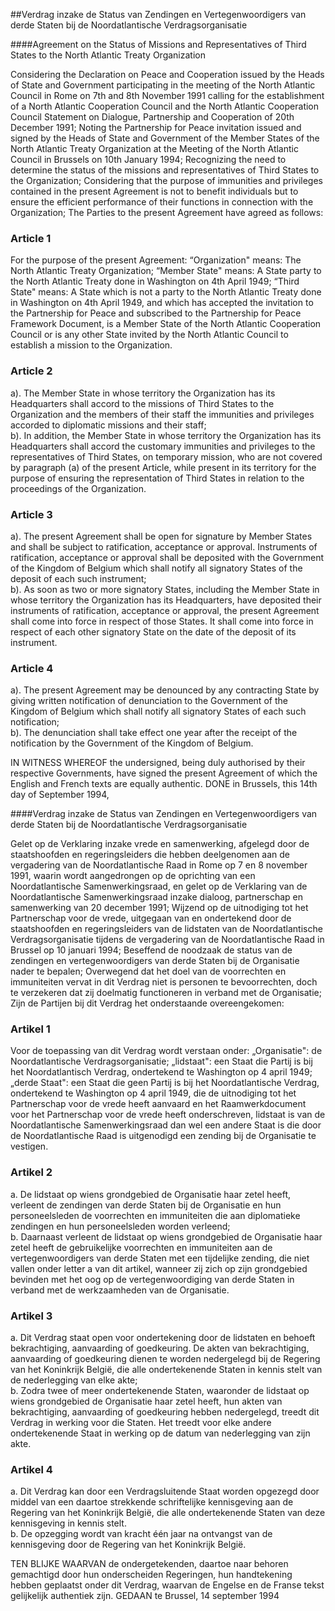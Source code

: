 <meta http-equiv='Content-Type' content='text/html; charset=utf-8' />

##Verdrag inzake de Status van Zendingen en Vertegenwoordigers van derde Staten bij de Noordatlantische Verdragsorganisatie

####Agreement on the Status of Missions and Representatives of Third States to the North Atlantic Treaty Organization

Considering the Declaration on Peace and Cooperation issued by the Heads of State and Government participating in the meeting of the North Atlantic Council in Rome on 7th and 8th November 1991 calling for the establishment of a North Atlantic Cooperation Council and the North Atlantic Cooperation Council Statement on Dialogue, Partnership and Cooperation of 20th December 1991; Noting the Partnership for Peace invitation issued and signed by the Heads of State and Government of the Member States of the North Atlantic Treaty Organization at the Meeting of the North Atlantic Council in Brussels on 10th January 1994; Recognizing the need to determine the status of the missions and representatives of Third States to the Organization; Considering that the purpose of immunities and privileges contained in the present Agreement is not to benefit individuals but to ensure the efficient performance of their functions in connection with the Organization; The Parties to the present Agreement have agreed as follows:    

### Article  1  

For the purpose of the present Agreement: “Organization" means: The North Atlantic Treaty Organization; “Member State" means: A State party to the North Atlantic Treaty done in Washington on 4th April 1949; “Third State" means: A State which is not a party to the North Atlantic Treaty done in Washington on 4th April 1949, and which has accepted the invitation to the Partnership for Peace and subscribed to the Partnership for Peace Framework Document, is a Member State of the North Atlantic Cooperation Council or is any other State invited by the North Atlantic Council to establish a mission to the Organization.  

### Article  2  

a).  The Member State in whose territory the Organization has its Headquarters shall accord to the missions of Third States to the Organization and the members of their staff the immunities and privileges accorded to diplomatic missions and their staff;   
b).  In addition, the Member State in whose territory the Organization has its Headquarters shall accord the customary immunities and privileges to the representatives of Third States, on temporary mission, who are not covered by paragraph (a) of the present Article, while present in its territory for the purpose of ensuring the representation of Third States in relation to the proceedings of the Organization.   

### Article  3  

a).  The present Agreement shall be open for signature by Member States and shall be subject to ratification, acceptance or approval. Instruments of ratification, acceptance or approval shall be deposited with the Government of the Kingdom of Belgium which shall notify all signatory States of the deposit of each such instrument;   
b).  As soon as two or more signatory States, including the Member State in whose territory the Organization has its Headquarters, have deposited their instruments of ratification, acceptance or approval, the present Agreement shall come into force in respect of those States. It shall come into force in respect of each other signatory State on the date of the deposit of its instrument.   

### Article  4  

a).  The present Agreement may be denounced by any contracting State by giving written notification of denunciation to the Government of the Kingdom of Belgium which shall notify all signatory States of each such notification;   
b).  The denunciation shall take effect one year after the receipt of the notification by the Government of the Kingdom of Belgium.   

IN WITNESS WHEREOF the undersigned, being duly authorised by their respective Governments, have signed the present Agreement of which the English and French texts are equally authentic. DONE in Brussels, this 14th day of September 1994,  

####Verdrag inzake de Status van Zendingen en Vertegenwoordigers van derde Staten bij de Noordatlantische Verdragsorganisatie

Gelet op de Verklaring inzake vrede en samenwerking, afgelegd door de staatshoofden en regeringsleiders die hebben deelgenomen aan de vergadering van de Noordatlantische Raad in Rome op 7 en 8 november 1991, waarin wordt aangedrongen op de oprichting van een Noordatlantische Samenwerkingsraad, en gelet op de Verklaring van de Noordatlantische Samenwerkingsraad inzake dialoog, partnerschap en samenwerking van 20 december 1991; Wijzend op de uitnodiging tot het Partnerschap voor de vrede, uitgegaan van en ondertekend door de staatshoofden en regeringsleiders van de lidstaten van de Noordatlantische Verdragsorganisatie tijdens de vergadering van de Noordatlantische Raad in Brussel op 10 januari 1994; Beseffend de noodzaak de status van de zendingen en vertegenwoordigers van derde Staten bij de Organisatie nader te bepalen; Overwegend dat het doel van de voorrechten en immuniteiten vervat in dit Verdrag niet is personen te bevoorrechten, doch te verzekeren dat zij doelmatig functioneren in verband met de Organisatie; Zijn de Partijen bij dit Verdrag het onderstaande overeengekomen:    

### Artikel  1  

Voor de toepassing van dit Verdrag wordt verstaan onder: „Organisatie": de Noordatlantische Verdragsorganisatie; „lidstaat": een Staat die Partij is bij het Noordatlantisch Verdrag, ondertekend te Washington op 4 april 1949; „derde Staat": een Staat die geen Partij is bij het Noordatlantische Verdrag, ondertekend te Washington op 4 april 1949, die de uitnodiging tot het Partnerschap voor de vrede heeft aanvaard en het Raamwerkdocument voor het Partnerschap voor de vrede heeft onderschreven, lidstaat is van de Noordatlantische Samenwerkingsraad dan wel een andere Staat is die door de Noordatlantische Raad is uitgenodigd een zending bij de Organisatie te vestigen.  

### Artikel  2  

a.  De lidstaat op wiens grondgebied de Organisatie haar zetel heeft, verleent de zendingen van derde Staten bij de Organisatie en hun personeelsleden de voorrechten en immuniteiten die aan diplomatieke zendingen en hun personeelsleden worden verleend;   
b.  Daarnaast verleent de lidstaat op wiens grondgebied de Organisatie haar zetel heeft de gebruikelijke voorrechten en immuniteiten aan de vertegenwoordigers van derde Staten met een tijdelijke zending, die niet vallen onder letter a van dit artikel, wanneer zij zich op zijn grondgebied bevinden met het oog op de vertegenwoordiging van derde Staten in verband met de werkzaamheden van de Organisatie.   

### Artikel  3  

a.  Dit Verdrag staat open voor ondertekening door de lidstaten en behoeft bekrachtiging, aanvaarding of goedkeuring. De akten van bekrachtiging, aanvaarding of goedkeuring dienen te worden nedergelegd bij de Regering van het Koninkrijk België, die alle ondertekenende Staten in kennis stelt van de nederlegging van elke akte;   
b.  Zodra twee of meer ondertekenende Staten, waaronder de lidstaat op wiens grondgebied de Organisatie haar zetel heeft, hun akten van bekrachtiging, aanvaarding of goedkeuring hebben nedergelegd, treedt dit Verdrag in werking voor die Staten. Het treedt voor elke andere ondertekenende Staat in werking op de datum van nederlegging van zijn akte.   

### Artikel  4  

a.  Dit Verdrag kan door een Verdragsluitende Staat worden opgezegd door middel van een daartoe strekkende schriftelijke kennisgeving aan de Regering van het Koninkrijk België, die alle ondertekenende Staten van deze kennisgeving in kennis stelt.   
b.  De opzegging wordt van kracht één jaar na ontvangst van de kennisgeving door de Regering van het Koninkrijk België.   

TEN BLIJKE WAARVAN de ondergetekenden, daartoe naar behoren gemachtigd door hun onderscheiden Regeringen, hun handtekening hebben geplaatst onder dit Verdrag, waarvan de Engelse en de Franse tekst gelijkelijk authentiek zijn. GEDAAN te Brussel, 14 september 1994  

